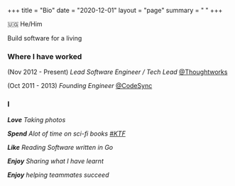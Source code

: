 +++
title = "Bio"
date = "2020-12-01"
layout = "page"
summary = " "
+++

🇺🇬 He/Him 

Build software for a living

### Where I have worked

(Nov 2012 - Present) *Lead Software Engineer / Tech Lead* [@Thoughtworks](https://www.thoughtworks.com)

(Oct 2011 - 2013) *Founding Engineer* [@CodeSync](https://www.codesync.ug)


### I 

***Love** Taking photos*

***Spend** Alot of time on sci-fi books [#KTF](https://www.reddit.com/r/KTF/)*

***Like** Reading Software written in Go* 

***Enjoy** Sharing what I have learnt*

***Enjoy** helping teammates succeed*

